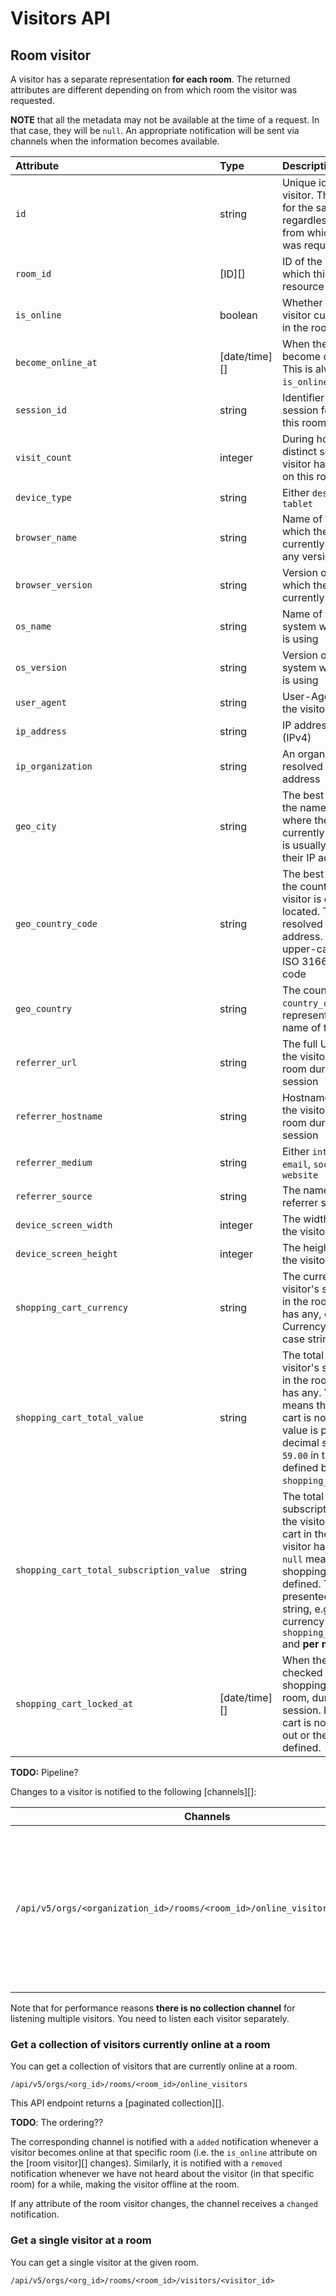 Visitors API
============

## Room visitor

A visitor has a separate representation **for each room**. The returned attributes are different depending on from which room the visitor was requested.

<aside class="warning">
<strong>NOTE</strong> that all the metadata may not be available at the time of a request. In that case, they will be <code>null</code>. An appropriate notification will be sent via channels when the information becomes available.
</aside>

Attribute         | Type       | Description
:-----------------|:-----------|:-----------------
`id`              | string     | Unique identifier for the visitor. This is the same for the same visitor regardless of the room from which the visitor was requested.
`room_id`         | [ID][]     | ID of the room from which this room visitor resource was requested
`is_online`       | boolean    | Whether or not the visitor currently online in the room
`become_online_at` | [date/time][] | When the visitor become online last time. This is always set when `is_online` is `true`.
`session_id`      | string     | Identifier for the latest session for the visitor in this room
`visit_count`     | integer    | During how many distinct sessions the visitor has been active on this room.
`device_type`     | string     | Either `desktop`, `mobile` or `tablet`
`browser_name`    | string     | Name of the browser which the visitor is currently using, without any version number.
`browser_version` | string     | Version of the browser which the visitor is currently using.
`os_name`         | string     | Name of the operating system which the visitor is using
`os_version`      | string     | Version of the operating system which the visitor is using
`user_agent`      | string     | User-Agent header of the visitor browser
`ip_address`      | string     | IP address of the visitor (IPv4)
`ip_organization` | string     | An organization name resolved from the IP address
`geo_city`        | string     | The best guess about the name of the city where the visitor is currently located. This is usually resolved from their IP address.
`geo_country_code`| string     | The best guess about the country where the visitor is currently located. This is usually resolved from their IP address. This is a upper-case, two-letter ISO 3166-1 country code
`geo_country`     | string     | The country as in `country_code`, but represented as the name of the country.
`referrer_url`    | string     | The full URL from which the visitor entered the room during this session
`referrer_hostname` | string   | Hostname from which the visitor entered the room during this session
`referrer_medium`   | string   | Either `internal`, `search`, `email`, `social`, or `website`
`referrer_source`   | string   | The name of the referrer source
`device_screen_width`  | integer | The width resolution of the visitor's screen
`device_screen_height` | integer | The height resolution of the visitor's screen
`shopping_cart_currency` | string     | The currency of the visitor's shopping cart in the room, if the visitor has any, otherwise `null`. Currency is an upper-case string, e.g. `EUR`.
`shopping_cart_total_value` | string  | The total value of the visitor's shopping cart in the room, if the visitor has any. Value `null` means the shopping cart is not defined. The value is presented as a decimal string, e.g. `59.00` in the currency defined by `shopping_cart_currency`.
`shopping_cart_total_subscription_value` | string  | The total monthly subscription value of the visitor's shopping cart in the room, if the visitor has any. Value `null` means the shopping cart is not defined. The value is presented as a decimal string, e.g. `59.00` in the currency defined by `shopping_cart_currency` and <strong>per month</strong>.
`shopping_cart_locked_at` | [date/time][] | When the visitor checked out their shopping cart in this room, during this session. It is `null` if the cart is not yet checked out or the cart is not defined.

**TODO:** Pipeline?

Changes to a visitor is notified to the following [channels][]:

Channels    | Description
------------|---------------
`/api/v5/orgs/<organization_id>/rooms/<room_id>/online_visitors/<visitor_id>` | For a changed visitor, for each room where the visitor is currently online, and for each organization having access to that room

<aside class="warning">
Note that for performance reasons <strong>there is no collection channel</strong> for listening multiple visitors. You need to listen each visitor separately.
</aside>

### Get a collection of visitors currently online at a room

You can get a collection of visitors that are currently online at a room.

`/api/v5/orgs/<org_id>/rooms/<room_id>/online_visitors`

This API endpoint returns a [paginated collection][].

**TODO**: The ordering??

The corresponding channel is notified with a `added` notification whenever a visitor becomes online at that specific room (i.e. the `is_online` attribute on the [room visitor][] changes). Similarly, it is notified with a `removed` notification whenever we have not heard about the visitor (in that specific room) for a while, making the visitor offline at the room.

If any attribute of the room visitor changes, the channel receives a `changed` notification.

### Get a single visitor at a room

You can get a single visitor at the given room.

`/api/v5/orgs/<org_id>/rooms/<room_id>/visitors/<visitor_id>`
